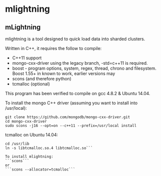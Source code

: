 # mlightning

mLightning
----------

mlightning is a tool designed to quick load data into sharded clusters.

Written in C++, it requires the follow to compile:
* C++11 support
* mongo-cxx-driver using the legacy branch, -std=c++11 is required.
* boost - program options, system, regex, thread, chrono and filesystem.  Boost 1.55+ in known to work, earlier versions may
* scons (and therefore python)
* tcmalloc (optional)

This program has been verified to compile on gcc 4.8.2 & Ubuntu 14.04.

To install the mongo C++ driver (assuming you want to install into /usr/local):
```
git clone https://github.com/mongodb/mongo-cxx-driver.git
cd mongo-cxx-driver
sudo scons -j16 --opt=on --c++11 --prefix=/usr/local install
```

tcmalloc on Ubuntu 14.04:
```sudo apt-get libtcmalloc-minimal4
cd /usr/lib
ln -s libtcmalloc.so.4 libtcmalloc.so```

To install mlightning:
```scons```
or
```scons --allocator=tcmalloc```

